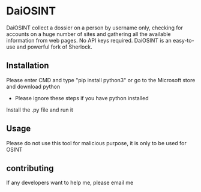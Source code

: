 # DaiOSINT
DaiOSINT collect a dossier on a person by username only, checking for accounts on a huge number of sites and gathering all the available information from web pages. No API keys required. DaiOSINT is an easy-to-use and powerful fork of Sherlock.

## Installation 

Please enter CMD and type "pip install python3" or go to the Microsoft store and download python
- Please ignore these steps if you have python installed

Install the .py file and run it

## Usage

Please do not use this tool for malicious purpose, it is only to be used for OSINT

## contributing 

If any developers want to help me, please email me

